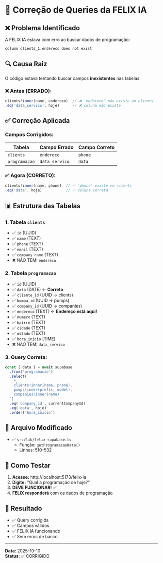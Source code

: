 # 🔧 Correção de Queries da FELIX IA

## ❌ Problema Identificado

A FELIX IA estava com erro ao buscar dados de programação:
```
column clients_1.endereco does not exist
```

## 🔍 Causa Raiz

O código estava tentando buscar campos **inexistentes** nas tabelas:

### ❌ Antes (ERRADO):
```typescript
clients!inner(name, endereco)  // ❌ 'endereco' não existe em clients
.eq('data_servico', hoje)      // ❌ coluna não existe
```

## ✅ Correção Aplicada

### Campos Corrigidos:

| Tabela | Campo Errado | Campo Correto |
|--------|-------------|---------------|
| `clients` | `endereco` | `phone` |
| `programacao` | `data_servico` | `data` |

### ✅ Agora (CORRETO):
```typescript
clients!inner(name, phone)  // ✅ 'phone' existe em clients
.eq('data', hoje)           // ✅ coluna correta
```

## 📊 Estrutura das Tabelas

### 1. **Tabela `clients`**
- ✅ `id` (UUID)
- ✅ `name` (TEXT)
- ✅ `phone` (TEXT)
- ✅ `email` (TEXT)
- ✅ `company_name` (TEXT)
- ❌ NÃO TEM: `endereco`

### 2. **Tabela `programacao`**
- ✅ `id` (UUID)
- ✅ `data` (DATE) ← **Correto**
- ✅ `cliente_id` (UUID → clients)
- ✅ `bomba_id` (UUID → pumps)
- ✅ `company_id` (UUID → companies)
- ✅ `endereco` (TEXT) ← **Endereço está aqui!**
- ✅ `numero` (TEXT)
- ✅ `bairro` (TEXT)
- ✅ `cidade` (TEXT)
- ✅ `estado` (TEXT)
- ✅ `hora_inicio` (TIME)
- ❌ NÃO TEM: `data_servico`

### 3. **Query Correta:**
```typescript
const { data } = await supabase
  .from('programacao')
  .select(`
    *,
    clients!inner(name, phone),
    pumps!inner(prefix, model),
    companies!inner(name)
  `)
  .eq('company_id', currentCompanyId)
  .eq('data', hoje)
  .order('hora_inicio')
```

## 📁 Arquivo Modificado

- ✅ `src/lib/felix-supabase.ts`
  - Função: `getProgramacaoData()`
  - Linhas: 510-532

## 🧪 Como Testar

1. **Acesse:** http://localhost:5173/felix-ia
2. **Digite:** "Qual a programação de hoje?"
3. **DEVE FUNCIONAR!** ✅
4. **FELIX responderá** com os dados de programação

## 🎯 Resultado

- ✅ Query corrigida
- ✅ Campos válidos
- ✅ FELIX IA funcionando
- ✅ Sem erros de banco

---

**Data:** 2025-10-10  
**Status:** ✅ CORRIGIDO

